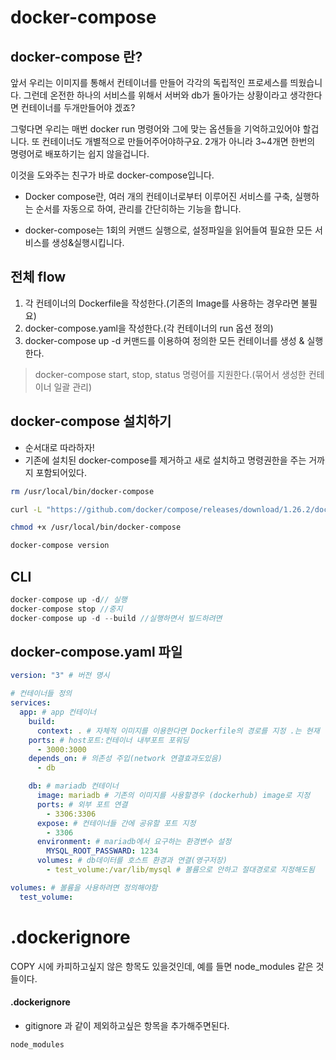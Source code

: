 # docker-compose

## docker-compose 란?

앞서 우리는 이미지를 통해서 컨테이너를 만들어 각각의 독립적인 프로세스를 띄웠습니다.
그런데 온전한 하나의 서비스를 위해서 서버와 db가 돌아가는 상황이라고 생각한다면
컨테이너를 두개만들어야 겠죠?

그렇다면 우리는 매번 docker run 명령어와 그에 맞는 옵션들을 기억하고있어야 할겁니다.
또 컨테이너도 개별적으로 만들어주어야하구요. 2개가 아니라 3~4개면 한번의 명령어로 배포하기는 쉽지 않을겁니다.

이것을 도와주는 친구가 바로 docker-compose입니다.

- Docker compose란, 여러 개의 컨테이너로부터 이루어진 서비스를 구축, 실행하는 순서를 자동으로 하여, 관리를 간단히하는 기능을 합니다.

- docker-compose는 1회의 커맨드 실행으로, 설정파일을 읽어들여 필요한 모든 서비스를 생성&실행시킵니다.

## 전체 flow

1. 각 컨테이너의 Dockerfile을 작성한다.(기존의 Image를 사용하는 경우라면 불필요)
2. docker-compose.yaml을 작성한다.(각 컨테이너의 run 옵션 정의)
3. docker-compose up -d 커맨드를 이용하여 정의한 모든 컨테이너를 생성 & 실행한다.

> docker-compose start, stop, status 명령어를 지원한다.(묶어서 생성한 컨테이너 일괄 관리)

## docker-compose 설치하기

- 순서대로 따라하자!
- 기존에 설치된 docker-compose를 제거하고 새로 설치하고 명령권한을 주는 거까지 포함되어있다.

```bash
rm /usr/local/bin/docker-compose

curl -L "https://github.com/docker/compose/releases/download/1.26.2/docker-compose-$(uname -s)-$(uname -m)" -o /usr/local/bin/docker-compose

chmod +x /usr/local/bin/docker-compose

docker-compose version
```

## CLI

```js
docker-compose up -d// 실행
docker-compose stop //중지
docker-compose up -d --build //실행하면서 빌드하려면
```

## docker-compose.yaml 파일

```yaml
version: "3" # 버전 명시

# 컨테이너들 정의
services:
  app: # app 컨테이너
    build:
      context: . # 자체적 이미지를 이용한다면 Dockerfile의 경로를 지정 .는 현재
    ports: # host포트:컨테이너 내부포트 포워딩
      - 3000:3000
    depends_on: # 의존성 주입(network 연결효과도있음)
      - db

    db: # mariadb 컨테이너
      image: mariadb # 기존의 이미지를 사용할경우 (dockerhub) image로 지정
      ports: # 외부 포트 연결
        - 3306:3306
      expose: # 컨테이너들 간에 공유할 포트 지정
        - 3306
      environment: # mariadb에서 요구하는 환경변수 설정
        MYSQL_ROOT_PASSWARD: 1234
      volumes: # db데이터를 호스트 환경과 연결(영구저장)
        - test_volume:/var/lib/mysql # 볼륨으로 안하고 절대경로로 지정해도됨

volumes: # 볼륨을 사용하려면 정의해야함
  test_volume:
```

# .dockerignore

COPY 시에 카피하고싶지 않은 항목도 있을것인데, 예를 들면 node_modules 같은 것들이다.

#### .dockerignore

- gitignore 과 같이 제외하고싶은 항목을 추가해주면된다.

```
node_modules
```
